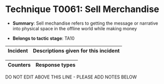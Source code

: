 # Technique T0061: Sell Merchandise

* **Summary**: Sell mechandise refers to getting the message or narrative into physical space in the offline world while making money

* **Belongs to tactic stage**: TA10


| Incident | Descriptions given for this incident |
| -------- | -------------------- |



| Counters | Response types |
| -------- | -------------- |


DO NOT EDIT ABOVE THIS LINE - PLEASE ADD NOTES BELOW